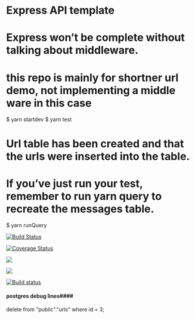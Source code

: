 # Express API template
# Express won’t be complete without talking about middleware.
# this repo is mainly for shortner url demo, not implementing a middle ware in this case

$ yarn startdev
$ yarn test
# Url table has been created and that the urls were inserted into the table.
# If you’ve just run your test, remember to run yarn query to recreate the messages table.
$ yarn runQuery

[![Build Status](https://travis-ci.com/Jing-Van/shortner-url-api.svg?branch=master)](https://travis-ci.com/Jing-Van/shortner-url-api)

[![Coverage Status](https://coveralls.io/repos/github/Jing-Van/shortner-url-api/badge.svg?branch=master)](https://coveralls.io/github/Jing-Van/shortner-url-api?branch=master)

<a href="https://codeclimate.com/github/Jing-Van/shortner-url-api/maintainability"><img src="https://api.codeclimate.com/v1/badges/9009cb5e798554576bf2/maintainability" /></a>

<a href="https://codeclimate.com/github/Jing-Van/shortner-url-api/test_coverage"><img src="https://api.codeclimate.com/v1/badges/9009cb5e798554576bf2/test_coverage" /></a>

[![Build status](https://ci.appveyor.com/api/projects/status/64c60ghkkyy8t6em?svg=true)](https://ci.appveyor.com/project/Jing-Van/shortner-url-api)


#### postgres debug lines#### 
delete from "public"."urls" where id = 3;
